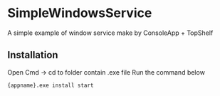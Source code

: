 # SimpleWindowsService
 A simple example of window service make by ConsoleApp + TopShelf
## Installation
Open Cmd -> cd to folder contain .exe file
Run the command below

```bash
{appname}.exe install start
```

